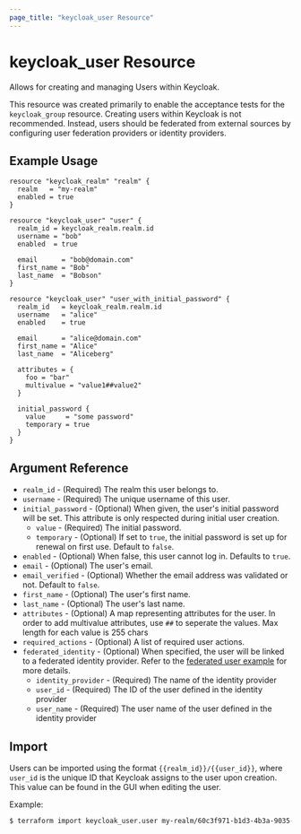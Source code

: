 ```yaml
---
page_title: "keycloak_user Resource"
---
```


# keycloak\_user Resource

Allows for creating and managing Users within Keycloak.

This resource was created primarily to enable the acceptance tests for the `keycloak_group` resource. Creating users within
Keycloak is not recommended. Instead, users should be federated from external sources by configuring user federation providers
or identity providers.

## Example Usage

```hcl
resource "keycloak_realm" "realm" {
  realm   = "my-realm"
  enabled = true
}

resource "keycloak_user" "user" {
  realm_id = keycloak_realm.realm.id
  username = "bob"
  enabled  = true

  email      = "bob@domain.com"
  first_name = "Bob"
  last_name  = "Bobson"
}

resource "keycloak_user" "user_with_initial_password" {
  realm_id   = keycloak_realm.realm.id
  username   = "alice"
  enabled    = true

  email      = "alice@domain.com"
  first_name = "Alice"
  last_name  = "Aliceberg"

  attributes = {
    foo = "bar"
    multivalue = "value1##value2"
  }

  initial_password {
    value     = "some password"
    temporary = true
  }
}
```

## Argument Reference

- `realm_id` - (Required) The realm this user belongs to.
- `username` - (Required) The unique username of this user.
- `initial_password` - (Optional) When given, the user's initial password will be set. This attribute is only respected during initial user creation.
  - `value` - (Required) The initial password.
  - `temporary` - (Optional) If set to `true`, the initial password is set up for renewal on first use. Default to `false`.
- `enabled` - (Optional) When false, this user cannot log in. Defaults to `true`.
- `email` - (Optional) The user's email.
- `email_verified` - (Optional) Whether the email address was validated or not. Default to `false`.
- `first_name` - (Optional) The user's first name.
- `last_name` - (Optional) The user's last name.
- `attributes` - (Optional) A map representing attributes for the user. In order to add multivalue attributes, use `##` to seperate the values. Max length for each value is 255 chars
- `required_actions` - (Optional) A list of required user actions. 
- `federated_identity` - (Optional) When specified, the user will be linked to a federated identity provider. Refer to the [federated user example](https://github.com/mrparkers/terraform-provider-keycloak/blob/master/example/federated_user_example.tf) for more details.
  - `identity_provider` - (Required) The name of the identity provider
  - `user_id` - (Required) The ID of the user defined in the identity provider
  - `user_name` - (Required) The user name of the user defined in the identity provider

## Import

Users can be imported using the format `{{realm_id}}/{{user_id}}`, where `user_id` is the unique ID that Keycloak
assigns to the user upon creation. This value can be found in the GUI when editing the user.

Example:

```bash
$ terraform import keycloak_user.user my-realm/60c3f971-b1d3-4b3a-9035-d16d7540a5e4
```
